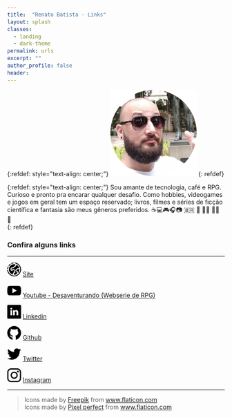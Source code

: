 ```yaml
---
title:  "Renato Batista - Links"
layout: splash
classes:
  - landing
  - dark-theme
permalink: urls
excerpt: ""
author_profile: false
header:
---
```


{:refdef: style="text-align: center;"}
![image](/assets/images/authors/renato_batista_circle_200px.png)
{: refdef}

{:refdef: style="text-align: center;"}
Sou amante de tecnologia, café e RPG. Curioso e pronto pra encarar qualquer desafio. Como hobbies, videogames e jogos em geral tem um espaço reservado; livros, filmes e séries de ficção científica e fantasia são meus gêneros preferidos. ☕💻🎮🎧📷 🇧🇷 🐲 🧝‍♂️ 🧙‍♂️ 🎲  
{: refdef}


### Confira alguns links

---

![image](/assets/images/icons/32px/globe.png)   [Site](https://renatobatista.com.br)  

![image](/assets/images/icons/32px/youtube.png)  [Youtube - Desaventurando (Webserie de RPG)](https://www.youtube.com/channel/UCmG0lv_84y5DNye2AAMyUsQ/featured)  

![image](/assets/images/icons/32px/linkedin.png)  [Linkedin](https://linkedin.com/in/zenatuz)  

![image](/assets/images/icons/32px/github.png)  [Github](https://github.com/zenatuz)  

<!-- ![image](/assets/images/icons/32px/inbox.png)  <[Email](mailto:contato@renatobatista.com.br)   -->

![image](/assets/images/icons/32px/twitter.png)  [Twitter](https://twitter.com/zenatuz)  

![image](/assets/images/icons/32px/instagram.png)  [Instagram](https://instagram.com/zenatuz)  

---

> <div>Icons made by <a href="https://www.flaticon.com/authors/freepik" title="Freepik">Freepik</a> from <a href="https://www.flaticon.com/"     title="Flaticon">www.flaticon.com</a></div><div>Icons made by <a href="https://www.flaticon.com/authors/pixel-perfect" title="Pixel perfect">Pixel perfect</a> from <a href="https://www.flaticon.com/"     title="Flaticon">www.flaticon.com</a></div>